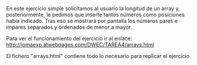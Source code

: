 En este ejercicio simple solicitamos al usuario la longitud de un array y, posteriormente, le pedimos que inserte tantos números como posiciones había indicado.
Tras eso se mostrará por pantalla los números pares e impares separados y ordenados de menor a mayor.

Para ver el funcionamiento del ejercicio ir al enlace:
http://jomaexp.atwebpages.com/DWEC/TAREA4/arrays.html

El fichero "arrays.html" contiene todo lo necesario para replicar el ejercicio.

